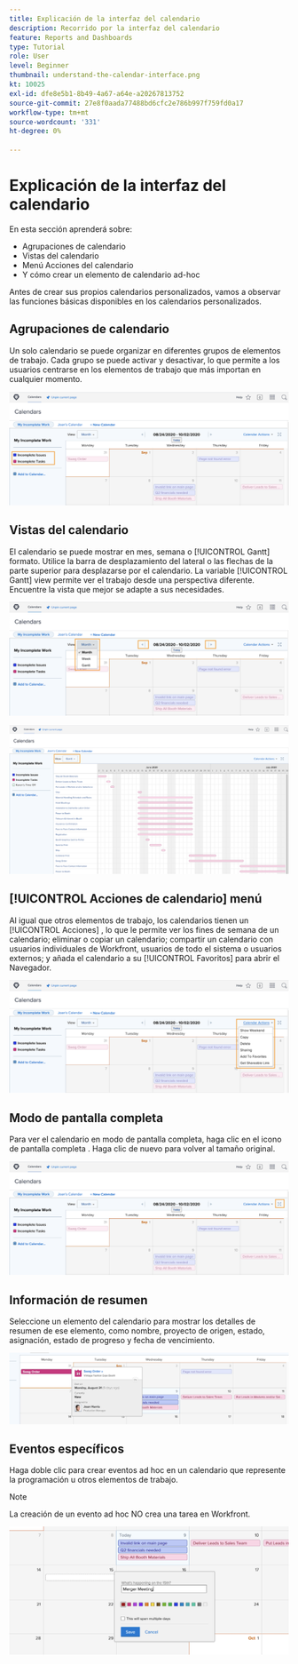```yaml
---
title: Explicación de la interfaz del calendario
description: Recorrido por la interfaz del calendario
feature: Reports and Dashboards
type: Tutorial
role: User
level: Beginner
thumbnail: understand-the-calendar-interface.png
kt: 10025
exl-id: dfe8e5b1-8b49-4a67-a64e-a20267813752
source-git-commit: 27e8f0aada77488bd6cfc2e786b997f759fd0a17
workflow-type: tm+mt
source-wordcount: '331'
ht-degree: 0%

---
```


# Explicación de la interfaz del calendario

En esta sección aprenderá sobre:

* Agrupaciones de calendario
* Vistas del calendario
* Menú Acciones del calendario
* Y cómo crear un elemento de calendario ad-hoc

Antes de crear sus propios calendarios personalizados, vamos a observar las funciones básicas disponibles en los calendarios personalizados.

## Agrupaciones de calendario

Un solo calendario se puede organizar en diferentes grupos de elementos de trabajo. Cada grupo se puede activar y desactivar, lo que permite a los usuarios centrarse en los elementos de trabajo que más importan en cualquier momento.

![Una imagen de la pantalla del calendario](assets/calendar-1-1a.png)

## Vistas del calendario

El calendario se puede mostrar en mes, semana o [!UICONTROL Gantt] formato. Utilice la barra de desplazamiento del lateral o las flechas de la parte superior para desplazarse por el calendario. La variable [!UICONTROL Gantt] view permite ver el trabajo desde una perspectiva diferente. Encuentre la vista que mejor se adapte a sus necesidades.

![Una imagen de la pantalla del calendario en la vista de mes](assets/calendar-1-1b.png)


![Una imagen de la pantalla del calendario en la [!UICONTROL Gantt] ver](assets/calendar-1-1bb.png)

## [!UICONTROL Acciones de calendario] menú

Al igual que otros elementos de trabajo, los calendarios tienen un [!UICONTROL Acciones] , lo que le permite ver los fines de semana de un calendario; eliminar o copiar un calendario; compartir un calendario con usuarios individuales de Workfront, usuarios de todo el sistema o usuarios externos; y añada el calendario a su [!UICONTROL Favoritos] para abrir el Navegador.

![Una imagen del [!UICONTROL Acciones de calendario] pantalla](assets/calendar-1-1c.png)

## Modo de pantalla completa

Para ver el calendario en modo de pantalla completa, haga clic en el icono de pantalla completa . Haga clic de nuevo para volver al tamaño original.

![Imagen del botón de modo de pantalla completa de un calendario](assets/calendar-1-1d.png)

## Información de resumen

Seleccione un elemento del calendario para mostrar los detalles de resumen de ese elemento, como nombre, proyecto de origen, estado, asignación, estado de progreso y fecha de vencimiento.

![Imagen de la pantalla de detalles de resumen de un elemento de calendario](assets/calendar-1-2.png)

## Eventos específicos

Haga doble clic para crear eventos ad hoc en un calendario que represente la programación u otros elementos de trabajo.

>[!NOTE]
>
>La creación de un evento ad hoc NO crea una tarea en Workfront.

![Imagen de adición de un evento ad hoc a un calendario](assets/calendar-1-3.png)
